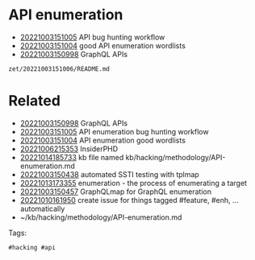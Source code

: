 # API enumeration

- [20221003151005](/zet/20221003151005/README.md) API bug hunting workflow
- [20221003151004](/zet/20221003151004/README.md) good API enumeration wordlists
- [20221003150998](/zet/20221003150998/README.md) GraphQL APIs

` zet/20221003151006/README.md `

# Related

- [20221003150998](/zet/20221003150998/README.md) GraphQL APIs
- [20221003151005](/zet/20221003151005/README.md) API enumeration bug hunting workflow
- [20221003151004](/zet/20221003151004/README.md) API enumeration good wordlists
- [20221006215353](/zet/20221006215353/README.md) InsiderPHD
- [20221014185733](/zet/20221014185733/README.md) kb file named kb/hacking/methodology/API-enumeration.md
- [20221003150438](/zet/20221003150438/README.md) automated SSTI testing with tplmap
- [20221013173355](/zet/20221013173355/README.md) enumeration - the process of enumerating a target
- [20221003150457](/zet/20221003150457/README.md) GraphQLmap for GraphQL enumeration
- [20221010161950](/zet/20221010161950/README.md) create issue for things tagged #feature, #enh, ... automatically
- ~/kb/hacking/methodology/API-enumeration.md

Tags:

    #hacking #api 
